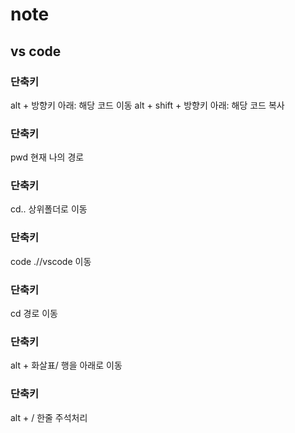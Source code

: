 # note

## vs code
### 단축키
alt + 방향키 아래: 해당 코드 이동
alt + shift + 방향키 아래: 해당 코드 복사
### 단축키
pwd 현재 나의 경로
### 단축키
cd.. 상위폴더로 이동
### 단축키
code .//vscode 이동
### 단축키
cd 경로 이동
### 단축키
alt + 화살표/ 행을 아래로 이동 
### 단축키
alt + / 한줄 주석처리

